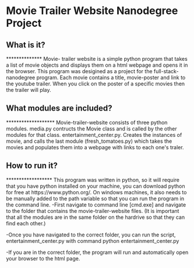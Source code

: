 # Movie Trailer Website Nanodegree Project

<h2>What is it?</h2>
**************
Movie- trailer website is a simple python program that takes a list of movie objects and displays them on a html webpage and opens it in the browser. This program was desigined as a project for the full-stack-nanodegree program. Each movie contains a title, movie-poster and link to the youtube trailer. When you click on the poster of a specific movies then the trailer will play.

<h2>What modules are included?</h2>
*******************
Movie-trailer-website consists of three python modules. media.py contructs the Movie class and is called by the other modules for that class. entertainment_center.py. Creates the instances of movie, and calls the last module (fresh_tomatoes.py) which takes the movies and populates them into a webpage with links to each one's traler.

<h2>How to run it?</h2>
******************
This program was written in python, so it will require that you have python installed on your machine, you can download python for free at https://www.python.org/.  On windows machines, it also needs to be manually added to the path variable so that you can run the program in the command line.
-First navigate to command line [cmd.exe] and navigate to the folder that contains the movie-trailer-website files. (It is important that all the modules are in the same folder on the hardrive so that they can find each other.) 

-Once you have navigated to the correct folder, you can run the script, entertainment_center.py with command 
        python entertainment_center.py

-If you are in the correct folder, the program will run and automatically open your browser to the html page.


          

